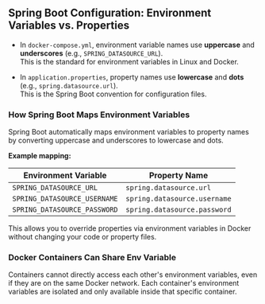 ## Spring Boot Configuration: Environment Variables vs. Properties

- In `docker-compose.yml`, environment variable names use **uppercase** and **underscores** (e.g., `SPRING_DATASOURCE_URL`).  
  This is the standard for environment variables in Linux and Docker.

- In `application.properties`, property names use **lowercase** and **dots** (e.g., `spring.datasource.url`).  
  This is the Spring Boot convention for configuration files.

### How Spring Boot Maps Environment Variables

Spring Boot automatically maps environment variables to property names by converting uppercase and underscores to lowercase and dots.

**Example mapping:**

| Environment Variable         | Property Name                |
|-----------------------------|------------------------------|
| `SPRING_DATASOURCE_URL`     | `spring.datasource.url`      |
| `SPRING_DATASOURCE_USERNAME`| `spring.datasource.username` |
| `SPRING_DATASOURCE_PASSWORD`| `spring.datasource.password` |

This allows you to override properties via environment variables in Docker without changing your code or property files.

### Docker Containers Can Share Env Variable  
  Containers cannot directly access each other's environment variables, even if they are on the same Docker network. Each container's environment variables are isolated and only available inside that specific container.